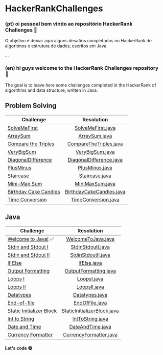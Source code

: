 # HackerRankChallenges

### (pt) oi pessoal bem vindo ao repositório HackerRank Challenges :tada:
O objetivo é deixar aqui alguns desafios completados no HackerRank de algoritmos e estrutura de dados, escritos em Java.

...

### (en) hi guys welcome to the HackerRank Challenges repository :tada:
The goal is to leave here some challenges completed in the HackerRank of algorithms and data structure, written in Java.

## Problem Solving

| Challenge     | Resolution
| ------------- |:-------------:| 
| [SolveMeFirst](https://www.hackerrank.com/challenges/solve-me-first/problem) | [SolveMeFirst.java](https://github.com/Ciskow/HackerRankChallenges/blob/master/src/ProblemSolving/SolveMeFirst.java)| 
| [ArraySum](https://www.hackerrank.com/challenges/simple-array-sum/problem) | [ArraySum.java](https://github.com/Ciskow/HackerRankChallenges/blob/master/src/ProblemSolving/ArraySum.java)|  
| [Compare the Triples](https://www.hackerrank.com/challenges/compare-the-triplets/problem?h_r=next-challenge&h_v=zen) | [CompareTheTriples.java](https://github.com/Ciskow/HackerRankChallenges/blob/master/src/ProblemSolving/CompareTheTriples.java) |  
| [VeryBigSum](https://www.hackerrank.com/challenges/a-very-big-sum/problem) | [VeryBigSum.java](https://github.com/Ciskow/HackerRankChallenges/blob/master/src/ProblemSolving/VeryBigSum.java)| 
| [DiagonalDifference](https://www.hackerrank.com/challenges/diagonal-difference/problem) | [DiagonalDifference.java](https://github.com/Ciskow/HackerRankChallenges/blob/master/src/ProblemSolving/DiagonalDifference.java)| 
| [PlusMinus](https://www.hackerrank.com/challenges/plus-minus/problem) | [PlusMinus.java](https://github.com/Ciskow/HackerRankChallenges/blob/master/src/ProblemSolving/PlusMinus.java)| 
| [Staircase](https://www.hackerrank.com/challenges/staircase/problem) | [Staircase.java](https://github.com/Ciskow/HackerRankChallenges/blob/master/src/ProblemSolving/Staircase.java)| 
| [Mini-Max Sum](https://www.hackerrank.com/challenges/mini-max-sum/problem) | [MiniMaxSum.java](https://github.com/Ciskow/HackerRankChallenges/blob/master/src/ProblemSolving/MiniMaxSum.java)| 
| [Birthday Cake Candles](https://www.hackerrank.com/challenges/birthday-cake-candles/problem) | [BirthdayCakeCandles.java](https://github.com/Ciskow/HackerRankChallenges/blob/master/src/ProblemSolving/BirthdayCakeCandles.java)| 
| [Time Conversion](https://www.hackerrank.com/challenges/time-conversion/problem) | [TimeConversion.java](https://github.com/Ciskow/HackerRankChallenges/blob/master/src/ProblemSolving/TimeConversion.java)| 

## Java
| Challenge     | Resolution
| ------------- |:-------------:| 
| [Welcome to Java!](https://www.hackerrank.com/challenges/welcome-to-java/problem) :white_check_mark: | [WelcomeToJava.java](https://github.com/Ciskow/HackerRankChallenges/blob/master/src/Java/WelcomeToJava.java)|  
| [Stdin and Stdout I](https://www.hackerrank.com/challenges/java-stdin-and-stdout-1/problem) | [StdinStdoutI.java](https://github.com/Ciskow/HackerRankChallenges/blob/master/src/Java/StdinStdoutI.java)| :white_check_mark:
| [Stdin and Stdout II](https://www.hackerrank.com/challenges/java-stdin-stdout/problem) | [StdinStdoutII.java](https://github.com/Ciskow/HackerRankChallenges/blob/master/src/Java/StdinStdoutII.java)| 
| [If Else](https://www.hackerrank.com/challenges/java-if-else/problem) | [IfElse.java](https://github.com/Ciskow/HackerRankChallenges/blob/master/src/Java/IfElse.java) |  
| [Output Formatting](https://www.hackerrank.com/challenges/java-output-formatting/problem) | [OutputFormatting.java](https://github.com/Ciskow/HackerRankChallenges/blob/master/src/Java/OutputFormatting.java)| 
| [Loops I](https://www.hackerrank.com/challenges/java-loops-i/problem) | [LoopsI.java](https://github.com/Ciskow/HackerRankChallenges/blob/master/src/Java/LoopsI.java)| 
| [Loops II](https://www.hackerrank.com/challenges/java-loops/problem) | [LoopsII.java](https://github.com/Ciskow/HackerRankChallenges/blob/master/src/Java/LoopsII.java)| 
| [Datatypes](https://www.hackerrank.com/challenges/java-datatypes/problem) | [Datatypes.java](https://github.com/Ciskow/HackerRankChallenges/blob/master/src/Java/Datatypes.java) |  
| [End-of-file](https://www.hackerrank.com/challenges/java-end-of-file/problem) | [EndOfFile.java](https://github.com/Ciskow/HackerRankChallenges/blob/master/src/Java/EndOfFile.java)| 
| [Static Initializer Block](https://www.hackerrank.com/challenges/java-static-initializer-block/problem) | [StaticInitializerBlock.java](https://github.com/Ciskow/HackerRankChallenges/blob/master/src/Java/StaticInitializerBlock.java)| 
| [Int to String](https://www.hackerrank.com/challenges/java-int-to-string/problem) | [IntToString.java](https://github.com/Ciskow/HackerRankChallenges/blob/master/src/Java/IntToString.java)| 
| [Date and Time](https://www.hackerrank.com/challenges/java-date-and-time/problem) | [DateAndTime.java](https://github.com/Ciskow/HackerRankChallenges/blob/master/src/Java/DateAndTime.java) |  
| [Currency Formatter](https://www.hackerrank.com/challenges/java-currency-formatter/problem) | [CurrencyFormatter.java](https://github.com/Ciskow/HackerRankChallenges/blob/master/src/Java/CurrencyFormatter.java)| 


#### Let's code :smile:

